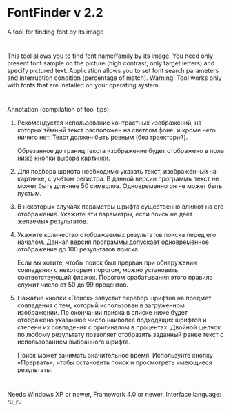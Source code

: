 # FontFinder v 2.2
A tool for finding font by its image

#

This tool allows you to find font name/family by its image. You need only present font sample
on the picture (high contrast, only target letters) and specify pictured text. Application
allows you to set font search parameters and interruption condition (percentage of match).
Warning! Tool works only with fonts that are installed on your operating system.

#

Annotation (compilation of tool tips):

1. Рекомендуется использование контрастных изображений, на которых тёмный текст расположен
   на светлом фоне, и кроме него ничего нет. Текст должен быть ровным (без траекторий).

   Обрезанное до границ текста изображение будет отображено в поле ниже кнопки выбора картинки.
   
2. Для подбора шрифта необходимо указать текст, изображённый на картинке, с учётом регистра.
   В данной версии программы текст не может быть длиннее 50 символов. Одновременно он не может быть пустым.
   
3. В некоторых случаях параметры шрифта существенно влияют на его отображение. 
   Укажите эти параметры, если поиск не даёт желаемых результатов.
   
4. Укажите количество отображаемых результатов поиска перед его началом. Данная
   версия программы допускает одновременное отображение до 100 результатов поиска.
	 
   Если вы хотите, чтобы поиск был прерван при обнаружении совпадения с некоторым порогом, можно установить
   соответствующий флажок. Порогом срабатывания этого правила служит число от 50 до 99 процентов.
				
5. Нажатие кнопки «Поиск» запустит перебор шрифтов на предмет совпадения с тем, который использован в загруженном
   изображении. По окончании поиска в списке ниже будет отображено указанное число наиболее подходящих шрифтов и
   степени их совпадения с оригиналом в процентах. Двойной щелчок по любому результату позволяет отобразить заданный
   ранее текст с использованием выбранного шрифта.

   Поиск может занимать значительное время. Используйте кнопку «Прервать», чтобы остановить поиск и просмотреть
   имеющиеся результаты.

#

Needs Windows XP or newer, Framework 4.0 or newer. Interface language: ru_ru
